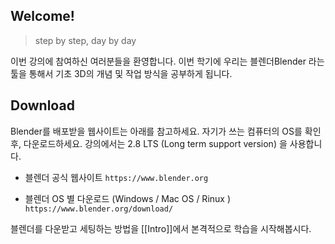 ## Welcome! 
> step by step, day by day 

이번 강의에 참여하신 여러분들을 환영합니다. 이번 학기에 우리는 블렌더Blender 라는 툴을 통해서 기초 3D의 개념 및 작업 방식을 공부하게 됩니다. 

## Download
Blender를 배포받을 웹사이트는 아래를 참고하세요. 자기가 쓰는 컴퓨터의 OS를 확인 후, 다운로드하세요.  강의에서는 2.8 LTS (Long term support version) 을 사용합니다. 

- 블렌더 공식 웹사이트 
`https://www.blender.org`

- 블렌더 OS 별 다운로드 (Windows / Mac OS  / Rinux  )
 `https://www.blender.org/download/`

블렌더를 다운받고 세팅하는 방법을 [[Intro]]에서 본격적으로 학습을 시작해봅시다. 

